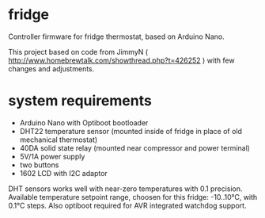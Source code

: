 # fridge
Controller firmware for fridge thermostat, based on Arduino Nano.

This project based on code from JimmyN ( http://www.homebrewtalk.com/showthread.php?t=426252 ) with few changes and adjustments.

# system requirements
* Arduino Nano with Optiboot bootloader
* DHT22 temperature sensor (mounted inside of fridge in place of old mechanical thermostat)
* 40DA solid state relay (mounted near compressor and power terminal)
* 5V/1A power supply
* two buttons
* 1602 LCD with I2C adaptor

DHT sensors works well with near-zero temperatures with 0.1 precision. Available temperature setpoint range, choosen for this fridge: -10..10°C, with 0.1°C steps.
Also optiboot required for AVR integrated watchdog support.
